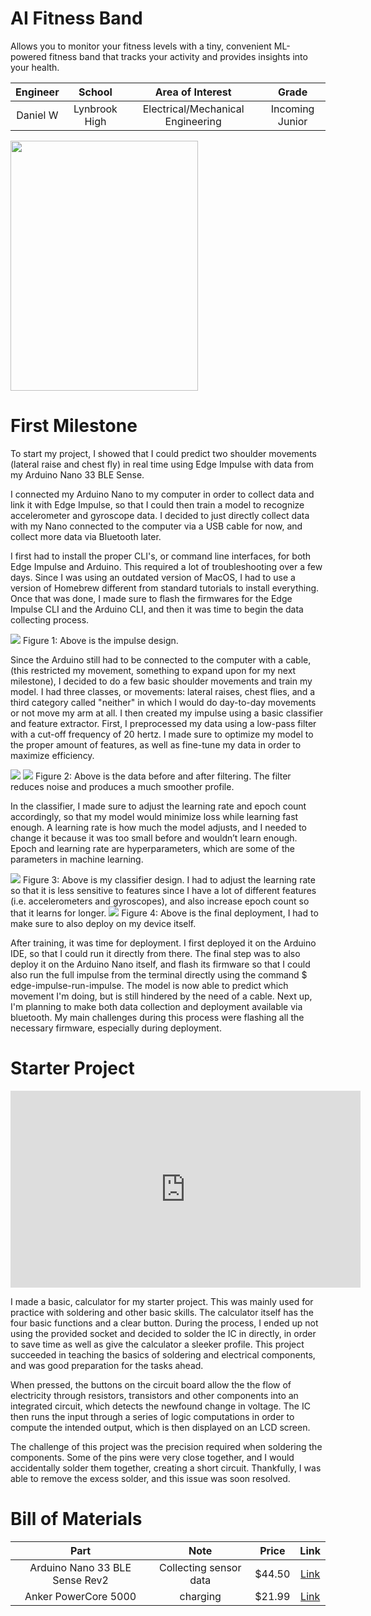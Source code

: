 # AI Fitness Band
Allows you to monitor your fitness levels with a tiny, convenient ML-powered fitness band that tracks your activity and provides insights into your health.



| **Engineer** | **School** | **Area of Interest** | **Grade** |
|:--:|:--:|:--:|:--:|
| Daniel W | Lynbrook High | Electrical/Mechanical Engineering | Incoming Junior

<!--**Replace the BlueStamp logo below with an image of yourself and your completed project. Follow the guide [here](https://tomcam.github.io/least-github-pages/adding-images-github-pages-site.html) if you need help.**-->

<img src="David_W.jpg" width="300" height="400">


<!--
# Final Milestone


**Don't forget to replace the text below with the embedding for your milestone video. Go to Youtube, click Share -> Embed, and copy and paste the code to replace what's below.**

<iframe width="560" height="315" src="https://www.youtube.com/embed/F7M7imOVGug" title="YouTube video player" frameborder="0" allow="accelerometer; autoplay; clipboard-write; encrypted-media; gyroscope; picture-in-picture; web-share" allowfullscreen></iframe>

For your final milestone, explain the outcome of your project. Key details to include are:
- What you've accomplished since your previous milestonehttps://www.youtube.com/watch?v=wGviX-kwstI&list=PLe-u_DjFx7etk6dyDuivrw-gQGhkx9TJL&index=51
- What your biggest challenges and triumphs were at BSE
- A summary of key topics you learned about
- What you hope to learn in the future after everything you've learned at BSE



# Second Milestone

**Don't forget to replace the text below with the embedding for your milestone video. Go to Youtube, click Share -> Embed, and copy and paste the code to replace what's below.**

<iframe width="560" height="315" src="https://youtu.be/wGviX-kwstI?si=OOS66Woh48r6M3BF" title="YouTube video player" frameborder="0" allow="accelerometer; autoplay; clipboard-write; encrypted-media; gyroscope; picture-in-picture; web-share" allowfullscreen></iframe>

For your second milestone, explain what you've worked on since your previous milestone. You can highlight:
- Technical details of what you've accomplished and how they contribute to the final goal
- What has been surprising about the project so far
- Previous challenges you faced that you overcame
- What needs to be completed before your final milestone 

-->
# First Milestone
  To start my project, I showed that I could predict two shoulder movements (lateral raise and chest fly) in real time using Edge Impulse with data from my Arduino Nano 33 BLE Sense.
  
  I connected my Arduino Nano to my computer in order to collect data and link it with Edge Impulse, so that I could then train a model to recognize accelerometer and gyroscope data. I decided to just directly collect data with my Nano connected to the computer via a USB cable for now, and collect more data via Bluetooth later.
  
  I first had to install the proper CLI's, or command line interfaces, for both Edge Impulse and Arduino. This required a lot of troubleshooting over a few days. Since I was using an outdated version of MacOS, I had to use a version of Homebrew different from standard tutorials to install everything. Once that was done, I made sure to flash the firmwares for the Edge Impulse CLI and the Arduino CLI, and then it was time to begin the data collecting process.

  
  <img src="Screen Shot 2024-06-24 at 2.19.10 PM.png" >
Figure 1: Above is the impulse design.

    
  Since the Arduino still had to be connected to the computer with a cable, (this restricted my movement,  something to expand upon for my next milestone), I decided to do a few basic shoulder movements and train my model. I had three classes, or movements: lateral raises, chest flies, and a third category called "neither" in which I would do day-to-day movements or not move my arm at all. I then created my impulse using a basic classifier and feature extractor. First, I preprocessed my data using a low-pass filter with a cut-off frequency of 20 hertz. I made sure to optimize my model to the proper amount of features, as well as fine-tune my data in order to maximize efficiency. 

  <img src="Screen Shot 2024-06-21 at 4.21.45 PM.png" >

  <img src="Screen Shot 2024-06-24 at 2.09.01 PM.png" >
Figure 2: Above is the data before and after filtering. The filter reduces noise and produces a much smoother profile.
  
  In the classifier, I made sure to adjust the learning rate and epoch count accordingly, so that my model would minimize loss while learning fast enough. A learning rate is how much the model adjusts, and I needed to change it because it was too small before and wouldn’t learn enough. Epoch and learning rate are hyperparameters, which are some of the parameters in machine learning.
  
  <img src="Screen Shot 2024-06-24 at 2.39.43 PM.png" >
Figure 3: Above is my classifier design. I had to adjust the learning rate so that it is less sensitive to features since I have a lot of different features (i.e. accelerometers and gyroscopes), and also increase epoch count so that it learns for longer.
  <img src="Screen Shot 2024-06-24 at 2.40.40 PM.png" >
Figure 4: Above is the final deployment, I had to make sure to also deploy on my device itself.

  
  After training, it was time for deployment. I first deployed it on the Arduino IDE, so that I could run it directly from there. The final step was to also deploy it on the Arduino Nano itself, and flash its firmware so that I could also run the full impulse from the terminal directly using the command $ edge-impulse-run-impulse. The model is now able to predict which movement I'm doing, but is still hindered by the need of a cable. Next up, I'm planning to make both data collection and deployment available via bluetooth. My main challenges during this process were flashing all the necessary firmware, especially during deployment.


# Starter Project

<iframe width="560" height="315" src="https://www.youtube.com/embed/wGviX-kwstI?si=v7bMy-6ZhwkNnDPd" title="YouTube video player" frameborder="0" allow="accelerometer; autoplay; clipboard-write; encrypted-media; gyroscope; picture-in-picture; web-share" referrerpolicy="strict-origin-when-cross-origin" allowfullscreen></iframe>

I made a basic, calculator for my starter project. This was mainly used for practice with soldering and other basic skills. The calculator itself has the four basic functions and a clear button. During the process, I ended up not using the provided socket and decided to solder the IC in directly, in order to save time as well as give the calculator a sleeker profile. This project succeeded in teaching the basics of soldering and electrical components, and was good preparation for the tasks ahead.

When pressed, the buttons on the circuit board allow the the flow of electricity through resistors, transistors and other components into an integrated circuit, which detects the newfound change in voltage. The IC then runs the input through a series of logic computations in order to compute the intended output, which is then displayed on an LCD screen.

The challenge of this project was the precision required when soldering the components. Some of the pins were very close together, and I would accidentally solder them together, creating a short circuit. Thankfully, I was able to remove the excess solder, and this issue was soon resolved.

<!--
# Schematics 
Here's where you'll put images of your schematics. [Tinkercad](https://www.tinkercad.com/blog/official-guide-to-tinkercad-circuits) and [Fritzing](https://fritzing.org/learning/) are both great resoruces to create professional schematic diagrams, though BSE recommends Tinkercad becuase it can be done easily and for free in the browser. 

# Code
Here's where you'll put your code. The syntax below places it into a block of code. Follow the guide [here]([url](https://www.markdownguide.org/extended-syntax/)) to learn how to customize it to your project needs. 

```c++
void setup() {
  // put your setup code here, to run once:
  Serial.begin(9600);
  Serial.println("Hello World!");
}

void loop() {
  // put your main code here, to run repeatedly:

}
```
-->

# Bill of Materials

| **Part** | **Note** | **Price** | **Link** |
|:--:|:--:|:--:|:--:|
| Arduino Nano 33 BLE Sense Rev2 | Collecting sensor data | $44.50 | <a href="https://www.amazon.com/Arduino-Nano-Sense-headers-ABX00070/dp/B0BQHZ88WD"> Link </a> |
| Anker PowerCore 5000 | charging | $21.99 | <a href="https://www.amazon.com/Anker-PowerCore-Ultra-Compact-High-Speed-Technology/dp/B01CU1EC6Y?th=1"> Link </a> |
<!--
| Item Name | What the item is used for | $Price | <a href="https://www.amazon.com/Arduino-A000066-ARDUINO-UNO-R3/dp/B008GRTSV6/"> Link </a> |

# Other Resources/Examples
One of the best parts about Github is that you can view how other people set up their own work. Here are some past BSE portfolios that are awesome examples. You can view how they set up their portfolio, and you can view their index.md files to understand how they implemented different portfolio components.
- [Example 1](https://trashytuber.github.io/YimingJiaBlueStamp/)
- [Example 2](https://sviatil0.github.io/Sviatoslav_BSE/)
- [Example 3](https://arneshkumar.github.io/arneshbluestamp/)

To watch the BSE tutorial on how to create a portfolio, click here.
-->
